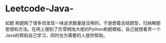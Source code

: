 # Leetcode-Java-
如题
刷题刷了很多但发现一味追求数量是没用的，于是想着总结题型，归纳解题思想和方法。在网上搜到了负雪明烛大佬的Python刷题模板，自己就想着弄一个Java的帮助自己学习，同时也为需要的人提供帮助。
